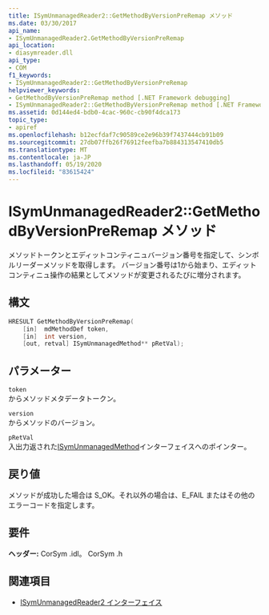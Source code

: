 ```yaml
---
title: ISymUnmanagedReader2::GetMethodByVersionPreRemap メソッド
ms.date: 03/30/2017
api_name:
- ISymUnmanagedReader2.GetMethodByVersionPreRemap
api_location:
- diasymreader.dll
api_type:
- COM
f1_keywords:
- ISymUnmanagedReader2::GetMethodByVersionPreRemap
helpviewer_keywords:
- GetMethodByVersionPreRemap method [.NET Framework debugging]
- ISymUnmanagedReader2::GetMethodByVersionPreRemap method [.NET Framework debugging]
ms.assetid: 0d144ed4-bdb0-4cac-960c-cb90f4dca173
topic_type:
- apiref
ms.openlocfilehash: b12ecfdaf7c90589ce2e96b39f7437444cb91b09
ms.sourcegitcommit: 27db07ffb26f76912feefba7b884313547410db5
ms.translationtype: MT
ms.contentlocale: ja-JP
ms.lasthandoff: 05/19/2020
ms.locfileid: "83615424"
---
```

# <a name="isymunmanagedreader2getmethodbyversionpreremap-method"></a>ISymUnmanagedReader2::GetMethodByVersionPreRemap メソッド
メソッドトークンとエディットコンティニュバージョン番号を指定して、シンボルリーダーメソッドを取得します。 バージョン番号は1から始まり、エディットコンティニュ操作の結果としてメソッドが変更されるたびに増分されます。  
  
## <a name="syntax"></a>構文  
  
```cpp  
HRESULT GetMethodByVersionPreRemap(  
    [in]  mdMethodDef token,  
    [in]  int version,  
    [out, retval] ISymUnmanagedMethod** pRetVal);  
```  
  
## <a name="parameters"></a>パラメーター  
 `token`  
 からメソッドメタデータトークン。  
  
 `version`  
 からメソッドのバージョン。  
  
 `pRetVal`  
 入出力返された[ISymUnmanagedMethod](isymunmanagedmethod-interface.md)インターフェイスへのポインター。  
  
## <a name="return-value"></a>戻り値  
 メソッドが成功した場合は S_OK。それ以外の場合は、E_FAIL またはその他のエラーコードを指定します。  
  
## <a name="requirements"></a>要件  
 **ヘッダー:** CorSym .idl。 CorSym .h  
  
## <a name="see-also"></a>関連項目

- [ISymUnmanagedReader2 インターフェイス](isymunmanagedreader2-interface.md)
